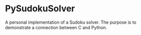 # PySudokuSolver
A personal implementation of a Sudoku solver. The purpose is to demonstrate a connection between C and Python. 
